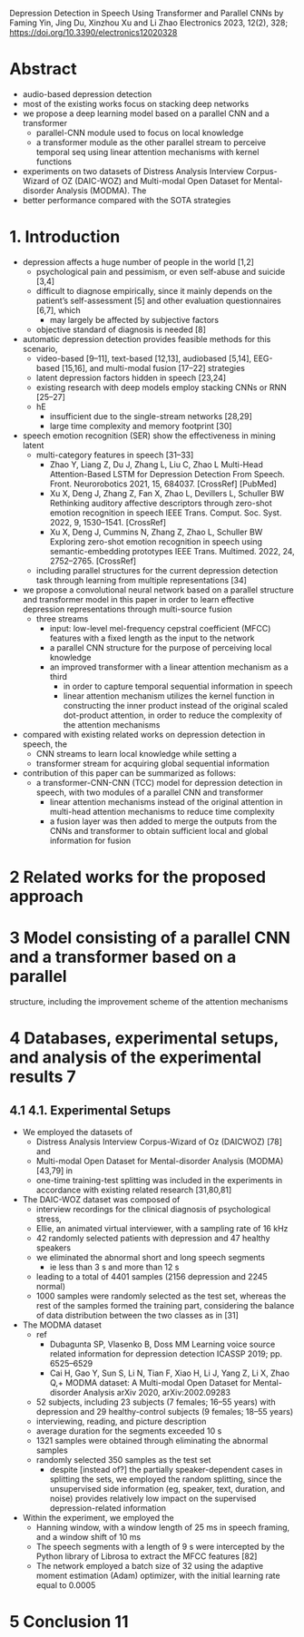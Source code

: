 Depression Detection in Speech Using Transformer and Parallel CNNs
by Faming Yin, Jing Du, Xinzhou Xu and Li Zhao
Electronics 2023, 12(2), 328; https://doi.org/10.3390/electronics12020328

# Abstract

* audio-based depression detection
* most of the existing works focus on stacking deep networks
* we propose a deep learning model based on a parallel CNN and a transformer
  * parallel-CNN module used to focus on local knowledge
  * a transformer module as the other parallel stream to perceive temporal seq
    using linear attention mechanisms with kernel functions
* experiments on two datasets of
  Distress Analysis Interview Corpus-Wizard of OZ (DAIC-WOZ) and
  Multi-modal Open Dataset for Mental-disorder Analysis (MODMA). The
* better performance compared with the SOTA strategies

# 1. Introduction

* depression affects a huge number of people in the world [1,2]
  * psychological pain and pessimism, or even self-abuse and suicide [3,4]
  * difficult to diagnose empirically, since it mainly depends on the patient’s
    self-assessment [5] and other evaluation questionnaires [6,7], which
    * may largely be affected by subjective factors
  * objective standard of diagnosis is needed [8]
* automatic depression detection provides feasible methods for this scenario,
  * video-based [9–11], text-based [12,13], audiobased [5,14],
    EEG-based [15,16], and multi-modal fusion [17–22] strategies
  * latent depression factors hidden in speech [23,24]
  * existing research with deep models employ stacking CNNs or RNN [25–27]
  * hE
    * insufficient due to the single-stream networks [28,29]
    * large time complexity and memory footprint [30]
* speech emotion recognition (SER) show the effectiveness in mining latent
  * multi-category features in speech [31–33]
    * Zhao Y, Liang Z, Du J, Zhang L, Liu C, Zhao L
      Multi-Head Attention-Based LSTM for Depression Detection From Speech.
      Front. Neurorobotics 2021, 15, 684037. [CrossRef] [PubMed]
    * Xu X, Deng J, Zhang Z, Fan X, Zhao L, Devillers L, Schuller BW
      Rethinking auditory affective descriptors
        through zero-shot emotion recognition in speech
      IEEE Trans. Comput.  Soc. Syst. 2022, 9, 1530–1541.  [CrossRef]
    * Xu X, Deng J, Cummins N, Zhang Z, Zhao L, Schuller BW
      Exploring zero-shot emotion recognition in speech
        using semantic-embedding prototypes
      IEEE Trans. Multimed. 2022, 24, 2752–2765.  [CrossRef]
  * including parallel structures for the current depression detection task
    through learning from multiple representations [34]
* we propose a convolutional neural network based on a parallel structure and
  transformer model in this paper in order to learn effective depression
  representations through multi-source fusion
  * three streams
    * input: low-level mel-frequency cepstral coefficient (MFCC) features with a
      fixed length as the input to the network
    * a parallel CNN structure for the purpose of perceiving local knowledge
    * an improved transformer with a linear attention mechanism as a third
      * in order to capture temporal sequential information in speech
      * linear attention mechanism utilizes the kernel function in constructing
        the inner product instead of the original scaled dot-product attention,
        in order to reduce the complexity of the attention mechanisms
* compared with existing related works on depression detection in speech, the
  * CNN streams to learn local knowledge while setting a
  * transformer stream for acquiring global sequential information
* contribution of this paper can be summarized as follows:
  * a transformer-CNN-CNN (TCC) model for depression detection in speech, with
    two modules of a parallel CNN and transformer
    * linear attention mechanisms instead of the original attention in
      multi-head attention mechanisms to reduce time complexity
    * a fusion layer was then added to merge the outputs from the CNNs and
      transformer to obtain sufficient local and global information for fusion

# 2 Related works for the proposed approach

# 3 Model consisting of a parallel CNN and a transformer based on a parallel
structure, including the improvement scheme of the attention mechanisms

# 4 Databases, experimental setups, and analysis of the experimental results 7

## 4.1 4.1. Experimental Setups

* We employed the datasets of
  * Distress Analysis Interview Corpus-Wizard of Oz (DAICWOZ) [78] and
  * Multi-modal Open Dataset for Mental-disorder Analysis (MODMA) [43,79] in
  * one-time training-test splitting was included in the experiments
    in accordance with existing related research [31,80,81]
* The DAIC-WOZ dataset was composed of
  * interview recordings for the clinical diagnosis of psychological stress,
  * Ellie, an animated virtual interviewer, with a sampling rate of 16 kHz
  * 42 randomly selected patients with depression and 47 healthy speakers
  * we eliminated the abnormal short and long speech segments
    * ie less than 3 s and more than 12 s
  * leading to a total of 4401 samples (2156 depression and 2245 normal)
  * 1000 samples were randomly selected as the test set, whereas
    the rest of the samples formed the training part,
    considering the balance of data distribution between the two classes
    as in [31]
* The MODMA dataset 
  * ref
    * Dubagunta SP, Vlasenko B, Doss MM
      Learning voice source related information for depression detection
      ICASSP 2019; pp. 6525–6529
    * Cai H, Gao Y, Sun S, Li N, Tian F, Xiao H, Li J, Yang Z, Li X, Zhao Q,+
      MODMA dataset: A Multi-modal Open Dataset for Mental-disorder Analysis
      arXiv 2020, arXiv:2002.09283
  * 52 subjects, including 23 subjects (7 females; 16–55 years) with depression
    and 29 healthy-control subjects (9 females; 18–55 years)
  * interviewing, reading, and picture description
  * average duration for the segments exceeded 10 s
  * 1321 samples were obtained through eliminating the abnormal samples
  * randomly selected 350 samples as the test set
    * despite [instead of?] the partially speaker-dependent cases in splitting
      the sets, we employed the random splitting, since the unsupervised side
      information (eg, speaker, text, duration, and noise) provides relatively
      low impact on the supervised depression-related information
* Within the experiment, we employed the
  * Hanning window, with a window length of 25 ms in speech framing, and a
    window shift of 10 ms
  * The speech segments with a length of 9 s were intercepted by the Python
    library of Librosa to extract the MFCC features [82]
  * The network employed a batch size of 32 using the
    adaptive moment estimation (Adam) optimizer, with the
    initial learning rate equal to 0.0005

# 5 Conclusion 11
